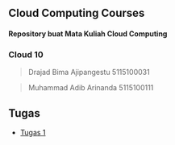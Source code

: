 ## Cloud Computing Courses
#### Repository buat Mata Kuliah Cloud Computing

### Cloud 10

> Drajad Bima Ajipangestu 5115100031

> Muhammad Adib Arinanda 5115100111

## Tugas
* [Tugas 1](https://github.com/adibarinanda/cloud-computing-courses/tree/master/Tugas%201)
